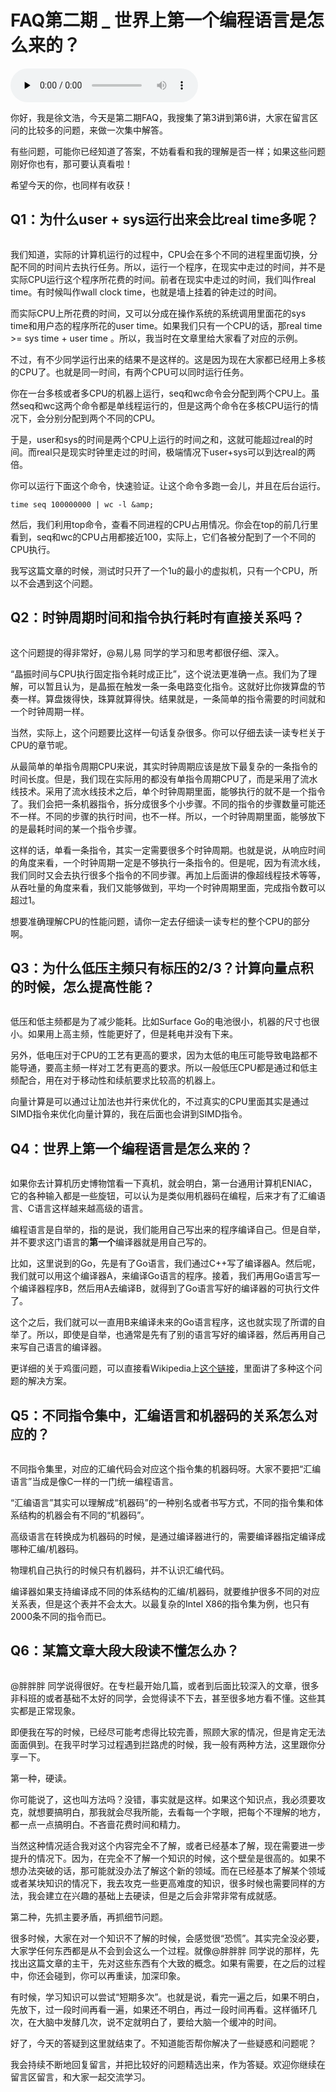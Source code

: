 # FAQ第二期 _ 世界上第一个编程语言是怎么来的？

<audio id="audio" title="FAQ第二期 | 世界上第一个编程语言是怎么来的？" controls="" preload="none"><source id="mp3" src="https://static001.geekbang.org/resource/audio/32/ed/323442a890f99b2a81a9e962eeeb57ed.mp3"></audio>

你好，我是徐文浩，今天是第二期FAQ，我搜集了第3讲到第6讲，大家在留言区问的比较多的问题，来做一次集中解答。

有些问题，可能你已经知道了答案，不妨看看和我的理解是否一样；如果这些问题刚好你也有，那可要认真看啦！

希望今天的你，也同样有收获！

## Q1：为什么user + sys运行出来会比real time多呢？

<img src="https://static001.geekbang.org/resource/image/36/4c/3665db1602c971c2cad1932ee8d0804c.png" alt="">

我们知道，实际的计算机运行的过程中，CPU会在多个不同的进程里面切换，分配不同的时间片去执行任务。所以，运行一个程序，在现实中走过的时间，并不是实际CPU运行这个程序所花费的时间。前者在现实中走过的时间，我们叫作real time。有时候叫作wall clock time，也就是墙上挂着的钟走过的时间。

而实际CPU上所花费的时间，又可以分成在操作系统的系统调用里面花的sys time和用户态的程序所花的user time。如果我们只有一个CPU的话，那real time &gt;= sys time + user time 。所以，我当时在文章里给大家看了对应的示例。

不过，有不少同学运行出来的结果不是这样的。这是因为现在大家都已经用上多核的CPU了。也就是同一时间，有两个CPU可以同时运行任务。

你在一台多核或者多CPU的机器上运行，seq和wc命令会分配到两个CPU上。虽然seq和wc这两个命令都是单线程运行的，但是这两个命令在多核CPU运行的情况下，会分别分配到两个不同的CPU。

于是，user和sys的时间是两个CPU上运行的时间之和，这就可能超过real的时间。而real只是现实时钟里走过的时间，极端情况下user+sys可以到达real的两倍。

你可以运行下面这个命令，快速验证。让这个命令多跑一会儿，并且在后台运行。

```
time seq 100000000 | wc -l &amp;

```

然后，我们利用top命令，查看不同进程的CPU占用情况。你会在top的前几行里看到，seq和wc的CPU占用都接近100，实际上，它们各被分配到了一个不同的CPU执行。

我写这篇文章的时候，测试时只开了一个1u的最小的虚拟机，只有一个CPU，所以不会遇到这个问题。

## Q2：时钟周期时间和指令执行耗时有直接关系吗？

<img src="https://static001.geekbang.org/resource/image/f9/31/f9da13f81cc676645a224b8ea6744931.png" alt="">

这个问题提的得非常好，@易儿易 同学的学习和思考都很仔细、深入。

“晶振时间与CPU执行固定指令耗时成正比”，这个说法更准确一点。我们为了理解，可以暂且认为，是晶振在触发一条一条电路变化指令。这就好比你拨算盘的节奏一样。算盘拨得快，珠算就算得快。结果就是，一条简单的指令需要的时间就和一个时钟周期一样。

当然，实际上，这个问题要比这样一句话复杂很多。你可以仔细去读一读专栏关于CPU的章节呢。

从最简单的单指令周期CPU来说，其实时钟周期应该是放下最复杂的一条指令的时间长度。但是，我们现在实际用的都没有单指令周期CPU了，而是采用了流水线技术。采用了流水线技术之后，单个时钟周期里面，能够执行的就不是一个指令了。我们会把一条机器指令，拆分成很多个小步骤。不同的指令的步骤数量可能还不一样。不同的步骤的执行时间，也不一样。所以，一个时钟周期里面，能够放下的是最耗时间的某一个指令步骤。

这样的话，单看一条指令，其实一定需要很多个时钟周期。也就是说，从响应时间的角度来看，一个时钟周期一定是不够执行一条指令的。但是呢，因为有流水线，我们同时又会去执行很多个指令的不同步骤。再加上后面讲的像超线程技术等等，从吞吐量的角度来看，我们又能够做到，平均一个时钟周期里面，完成指令数可以超过1。

想要准确理解CPU的性能问题，请你一定去仔细读一读专栏的整个CPU的部分啊。

## Q3：为什么低压主频只有标压的2/3？计算向量点积的时候，怎么提高性能？

<img src="https://static001.geekbang.org/resource/image/87/6b/87e8925f9d8b12906164e17dad86626b.png" alt="">

低压和低主频都是为了减少能耗。比如Surface Go的电池很小，机器的尺寸也很小。如果用上高主频，性能更好了，但是耗电并没有下来。

另外，低电压对于CPU的工艺有更高的要求，因为太低的电压可能导致电路都不能导通，要高主频一样对工艺有更高的要求。所以一般低压CPU都是通过和低主频配合，用在对于移动性和续航要求比较高的机器上。

向量计算是可以通过让加法也并行来优化的，不过真实的CPU里面其实是通过SIMD指令来优化向量计算的，我在后面也会讲到SIMD指令。

## Q4：世界上第一个编程语言是怎么来的？

<img src="https://static001.geekbang.org/resource/image/8d/75/8d8e399dfef0d4b62c34910ccd4f4d75.png" alt="">

如果你去计算机历史博物馆看一下真机，就会明白，第一台通用计算机ENIAC，它的各种输入都是一些旋钮，可以认为是类似用机器码在编程，后来才有了汇编语言、C语言这样越来越高级的语言。

编程语言是自举的，指的是说，我们能用自己写出来的程序编译自己。但是自举，并不要求这门语言的**第一个**编译器就是用自己写的。

比如，这里说到的Go，先是有了Go语言，我们通过C++写了编译器A。然后呢，我们就可以用这个编译器A，来编译Go语言的程序。接着，我们再用Go语言写一个编译器程序B，然后用A去编译B，就得到了Go语言写好的编译器的可执行文件了。

这个之后，我们就可以一直用B来编译未来的Go语言程序，这也就实现了所谓的自举了。所以，即使是自举，也通常是先有了别的语言写好的编译器，然后再用自己来写自己语言的编译器。

更详细的关于鸡蛋问题，可以直接看Wikipedia上[这个链接](https://en.wikipedia.org/wiki/Bootstrapping_(compilers))，里面讲了多种这个问题的解决方案。

## Q5：不同指令集中，汇编语言和机器码的关系怎么对应的？

<img src="https://static001.geekbang.org/resource/image/26/bc/26dbff8c5bf1f6fa4c24516cf4d911bc.png" alt="">

不同指令集里，对应的汇编代码会对应这个指令集的机器码呀。大家不要把“汇编语言”当成是像C一样的一门统一编程语言。

“汇编语言”其实可以理解成“机器码”的一种别名或者书写方式，不同的指令集和体系结构的机器会有不同的“机器码”。

高级语言在转换成为机器码的时候，是通过编译器进行的，需要编译器指定编译成哪种汇编/机器码。

物理机自己执行的时候只有机器码，并不认识汇编代码。

编译器如果支持编译成不同的体系结构的汇编/机器码，就要维护很多不同的对应关系表，但是这个表并不会太大。以最复杂的Intel X86的指令集为例，也只有2000条不同的指令而已。

## Q6：某篇文章大段大段读不懂怎么办？

<img src="https://static001.geekbang.org/resource/image/3e/f6/3eeecdd9685196f4eb2e32012dc867f6.png" alt="">

@胖胖胖 同学说得很好。在专栏最开始几篇，或者到后面比较深入的文章，很多非科班的或者基础不太好的同学，会觉得读不下去，甚至很多地方看不懂。这些其实都是正常现象。

即便我在写的时候，已经尽可能考虑得比较完善，照顾大家的情况，但是肯定无法面面俱到。在我平时学习过程遇到拦路虎的时候，我一般有两种方法，这里跟你分享一下。

第一种，硬读。

你可能说了，这也叫方法吗？没错，事实就是这样。如果这个知识点，我必须要攻克，就想要搞明白，那我就会尽我所能，去看每一个字眼，把每个不理解的地方，都一点一点搞明白。不吝啬花费时间和精力。

当然这种情况适合我对这个内容完全不了解，或者已经基本了解，现在需要进一步提升的情况下。因为，在完全不了解一个知识的时候，这个壁垒是很高的。如果不想办法突破的话，那可能就没办法了解这个新的领域。而在已经基本了解某个领域或者某块知识的情况下，我去攻克一些更高难度的知识，很多时候也需要同样的方法，我会建立在兴趣的基础上去硬读，但是之后会非常非常有成就感。

第二种，先抓主要矛盾，再抓细节问题。

很多时候，大家在对一个知识不了解的时候，会感觉很“恐慌”。其实完全没必要，大家学任何东西都是从不会到会这么一个过程。就像@胖胖胖 同学说的那样，先找出这篇文章的主干，先对这些东西有个大致的概念。如果有需要，在之后的过程中，你还会碰到，你可以再重读，加深印象。

有时候，学习知识可以尝试“短期多次”。也就是说，看完一遍之后，如果不明白，先放下，过一段时间再看一遍，如果还不明白，再过一段时间再看。这样循环几次，在大脑中发酵几次，说不定就明白了，要给大脑一个缓冲的时间。

好了，今天的答疑到这里就结束了。不知道能否帮你解决了一些疑惑和问题呢？

我会持续不断地回复留言，并把比较好的问题精选出来，作为答疑。欢迎你继续在留言区留言，和大家一起交流学习。



